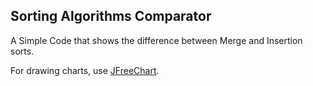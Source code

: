 ## Sorting Algorithms Comparator

A Simple Code that shows the difference between Merge and Insertion sorts.

For drawing charts, use [JFreeChart](https://github.com/jfree/jfreechart).